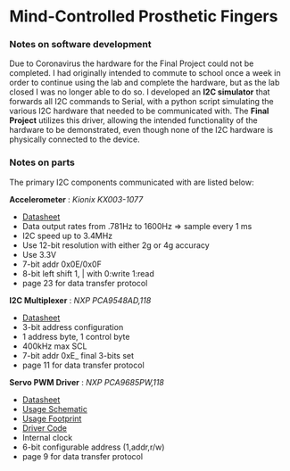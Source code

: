 
# Mind-Controlled Prosthetic Fingers

### Notes on software development

Due to Coronavirus the hardware for the Final Project could not be completed.  I had originally intended to commute to school once a week in order to continue using the lab and complete the hardware, but as the lab closed I was no longer able to do so.  I developed an **I2C simulator** that forwards all I2C commands to Serial, with a python script simulating the various I2C hardware that needed to be communicated with.  The **Final Project** utilizes this driver, allowing the intended functionality of the hardware to be demonstrated, even though none of the I2C hardware is physically connected to the device.

### Notes on parts

The primary I2C components communicated with are listed below:

**Accelerometer** : *Kionix KX003-1077*
 - [Datasheet](http://kionixfs.kionix.com/en/datasheet/KX003-1077-Specifications-Rev-2.0.pdf)
 - Data output rates from .781Hz to 1600Hz => sample every 1 ms
 - I2C speed up to 3.4MHz
 - Use 12-bit resolution with either 2g or 4g accuracy
 - Use 3.3V
 - 7-bit addr 0x0E/0x0F
 - 8-bit left shift 1, | with 0:write 1:read
 - page 23 for data transfer protocol

**I2C Multiplexer** : *NXP PCA9548AD,118*
 - [Datasheet](https://www.nxp.com/docs/en/data-sheet/PCA9548A.pdf)
 - 3-bit address configuration
 - 1 address byte, 1 control byte
 - 400kHz max SCL
 - 7-bit addr 0xE_ final 3-bits set
 - page 11 for data transfer protocol

**Servo PWM Driver** : *NXP PCA9685PW,118*
 - [Datasheet](https://www.nxp.com/docs/en/data-sheet/PCA9685.pdf)
 - [Usage Schematic](https://cdn-learn.adafruit.com/assets/assets/000/036/269/original/adafruit_products_schem.png?1475858980)
 - [Usage Footprint](https://cdn-learn.adafruit.com/assets/assets/000/036/270/original/adafruit_products_fabprint.png?1475859206)
 - [Driver Code](https://github.com/adafruit/Adafruit-PWM-Servo-Driver-Library)
 - Internal clock
 - 6-bit configurable address (1,addr,r/w)
 - page 9 for data transfer protocol
